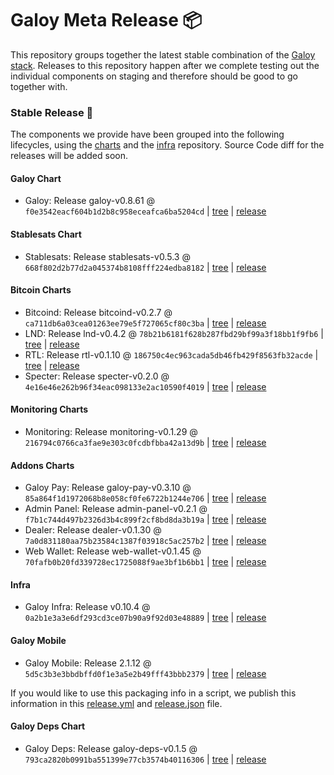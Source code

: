 # Galoy Meta Release 📦

This repository groups together the latest stable combination of the [Galoy stack](https://github.com/GaloyMoney/awesome-galoy#tech-components). 
Releases to this repository happen after we complete testing out the individual components on staging and therefore should be good to go together with.

### Stable Release 🎉

The components we provide have been grouped into the following lifecycles, using the [charts](https://github.com/GaloyMoney/charts) and the [infra](https://github.com/GaloyMoney/galoy-infra) repository. 
Source Code diff for the releases will be added soon.

#### Galoy Chart
- Galoy: Release galoy-v0.8.61 @ `f0e3542eacf604b1d2b8c958eceafca6ba5204cd` | [tree](https://github.com/GaloyMoney/charts/tree/f0e3542eacf604b1d2b8c958eceafca6ba5204cd/charts/galoy) | [release](https://github.com/GaloyMoney/charts/releases/tag/galoy-v0.8.61)

#### Stablesats Chart
- Stablesats: Release stablesats-v0.5.3 @ `668f802d2b77d2a045374b8108fff224edba8182` | [tree](https://github.com/GaloyMoney/charts/tree/668f802d2b77d2a045374b8108fff224edba8182/charts/stablesats) | [release](https://github.com/GaloyMoney/charts/releases/tag/stablesats-v0.5.3)

#### Bitcoin Charts
- Bitcoind: Release bitcoind-v0.2.7 @ `ca711db6a03cea01263ee79e5f727065cf80c3ba` | [tree](https://github.com/GaloyMoney/charts/tree/ca711db6a03cea01263ee79e5f727065cf80c3ba/charts/bitcoind) | [release](https://github.com/GaloyMoney/charts/releases/tag/bitcoind-v0.2.7)
- LND: Release lnd-v0.4.2 @ `78b21b6181f628b287fbd29bf99a3f18bb1f9fb6` | [tree](https://github.com/GaloyMoney/charts/tree/78b21b6181f628b287fbd29bf99a3f18bb1f9fb6/charts/lnd) | [release](https://github.com/GaloyMoney/charts/releases/tag/lnd-v0.4.2)
- RTL: Release rtl-v0.1.10 @ `186750c4ec963cada5db46fb429f8563fb32acde` | [tree](https://github.com/GaloyMoney/charts/tree/186750c4ec963cada5db46fb429f8563fb32acde/charts/rtl) | [release](https://github.com/GaloyMoney/charts/releases/tag/rtl-v0.1.10)
- Specter: Release specter-v0.2.0 @ `4e16e46e262b96f34eac098133e2ac10590f4019` | [tree](https://github.com/GaloyMoney/charts/tree/4e16e46e262b96f34eac098133e2ac10590f4019/charts/specter) | [release](https://github.com/GaloyMoney/charts/releases/tag/specter-v0.2.0)

#### Monitoring Charts
- Monitoring: Release monitoring-v0.1.29 @ `216794c0766ca3fae9e303c0fcdbfbba42a13d9b` | [tree](https://github.com/GaloyMoney/charts/tree/216794c0766ca3fae9e303c0fcdbfbba42a13d9b/charts/monitoring) | [release](https://github.com/GaloyMoney/charts/releases/tag/monitoring-v0.1.29)

#### Addons Charts
- Galoy Pay: Release galoy-pay-v0.3.10 @ `85a864f1d1972068b8e058cf0fe6722b1244e706` | [tree](https://github.com/GaloyMoney/charts/tree/85a864f1d1972068b8e058cf0fe6722b1244e706/charts/galoy-pay) | [release](https://github.com/GaloyMoney/charts/releases/tag/galoy-pay-v0.3.10)
- Admin Panel: Release admin-panel-v0.2.1 @ `f7b1c744d497b2326d3b4c899f2cf8bd8da3b19a` | [tree](https://github.com/GaloyMoney/charts/tree/f7b1c744d497b2326d3b4c899f2cf8bd8da3b19a/charts/admin-panel) | [release](https://github.com/GaloyMoney/charts/releases/tag/admin-panel-v0.2.1)
- Dealer: Release dealer-v0.1.30 @ `7a0d831180aa75b23584c1387f03918c5ac257b2` | [tree](https://github.com/GaloyMoney/charts/tree/7a0d831180aa75b23584c1387f03918c5ac257b2/charts/dealer) | [release](https://github.com/GaloyMoney/charts/releases/tag/dealer-v0.1.30)
- Web Wallet: Release web-wallet-v0.1.45 @ `70fafb0b20fd339728ec1725088f9ae3bf1b6bb1` | [tree](https://github.com/GaloyMoney/charts/tree/70fafb0b20fd339728ec1725088f9ae3bf1b6bb1/charts/web-wallet) | [release](https://github.com/GaloyMoney/charts/releases/tag/web-wallet-v0.1.45)

#### Infra

- Galoy Infra: Release v0.10.4 @ `0a2b1e3a3e6df293cd3ce07b90a9f92d03e48889` | [tree](https://github.com/GaloyMoney/galoy-infra/tree/0a2b1e3a3e6df293cd3ce07b90a9f92d03e48889) | [release](https://github.com/GaloyMoney/galoy-infra/releases/tag/v0.10.4)

#### Galoy Mobile

- Galoy Mobile: Release 2.1.12 @ `5d5c3b3e3bbdbffd0f1e3a5e2b49fff43bbb2379` | [tree](https://github.com/GaloyMoney/galoy-mobile/tree/5d5c3b3e3bbdbffd0f1e3a5e2b49fff43bbb2379) | [release](https://github.com/GaloyMoney/galoy-mobile/releases/tag/2.1.12)

If you would like to use this packaging info in a script, we publish this information in this [release.yml](./release.yml) and [release.json](./release.json) file.

#### Galoy Deps Chart
- Galoy Deps: Release galoy-deps-v0.1.5 @ `793ca2820b0991ba551399e77cb3574b40116306` | [tree](https://github.com/GaloyMoney/charts/tree/793ca2820b0991ba551399e77cb3574b40116306/charts/galoy-deps) | [release](https://github.com/GaloyMoney/charts/releases/tag/galoy-deps-v0.1.5)
